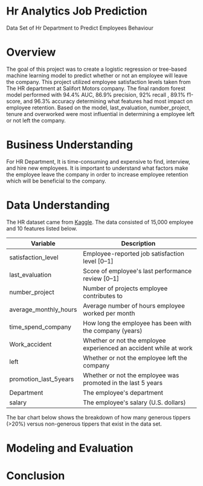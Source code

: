 # Hr Analytics Job Prediction
Data Set of Hr Department to Predict Employees Behaviour

# Overview 
The goal of this project was to create a logistic regression or tree-based machine learning model to predict whether or not an employee will leave the company. This project utilized employee satisfaction levels taken from The HR department at Salifort Motors company. The final random forest model performed with 94.4% AUC, 86.9% precision, 92% recall , 89.1% f1-score, and 96.3% accuracy determining what features had most impact on employee retention. Based on the model, last_evaluation, number_project, tenure and overworked were most influential in determining a employee left or not left the company.

# Business Understanding 
For HR Department, It is time-consuming and expensive to find, interview, and hire new employees. It is important to understand what factors make the employee leave the company in order to increase employee retention which will be beneficial to the company.

# Data Understanding
The HR dataset came from [Kaggle](https://www.kaggle.com/datasets/mfaisalqureshi/hr-analytics-and-job-prediction?select=HR_comma_sep.csv). The data consisted of 15,000 employee and 10 features listed below. 

Variable  |Description |
-----|-----|
satisfaction_level|Employee-reported job satisfaction level [0&ndash;1]
last_evaluation|Score of employee's last performance review [0&ndash;1]
number_project|Number of projects employee contributes to
average_monthly_hours|Average number of hours employee worked per month
time_spend_company|How long the employee has been with the company (years)
Work_accident|Whether or not the employee experienced an accident while at work
left|Whether or not the employee left the company
promotion_last_5years|Whether or not the employee was promoted in the last 5 years
Department|The employee's department
salary|The employee's salary (U.S. dollars)

The bar chart below shows the breakdown of how many generous tippers (>20%) versus non-generous tippers that exist in the data set. 





# Modeling and Evaluation 
# Conclusion
